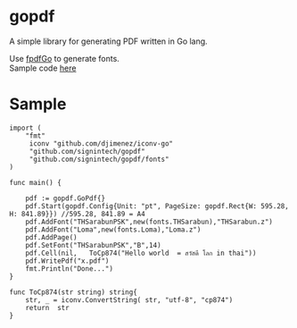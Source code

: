 gopdf
=====

A simple library for generating PDF written in Go lang.

Use [fpdfGo](https://github.com/signintech/fpdfGo) to generate fonts.<br />
Sample code [here](https://github.com/oneplus1000/gopdfusecase) 


Sample
======

	import (
		"fmt"
		 iconv "github.com/djimenez/iconv-go"
		 "github.com/signintech/gopdf"
         "github.com/signintech/gopdf/fonts"
	)

	func main() {

		pdf := gopdf.GoPdf{}
        pdf.Start(gopdf.Config{Unit: "pt", PageSize: gopdf.Rect{W: 595.28, H: 841.89}}) //595.28, 841.89 = A4
        pdf.AddFont("THSarabunPSK",new(fonts.THSarabun),"THSarabun.z")
        pdf.AddFont("Loma",new(fonts.Loma),"Loma.z")
        pdf.AddPage()
        pdf.SetFont("THSarabunPSK","B",14)
        pdf.Cell(nil,   ToCp874("Hello world  = สวัสดี โลก in thai"))
		pdf.WritePdf("x.pdf")
		fmt.Println("Done...")
	}

	func ToCp874(str string) string{
		str, _ = iconv.ConvertString( str, "utf-8", "cp874") 
		return  str
	}
